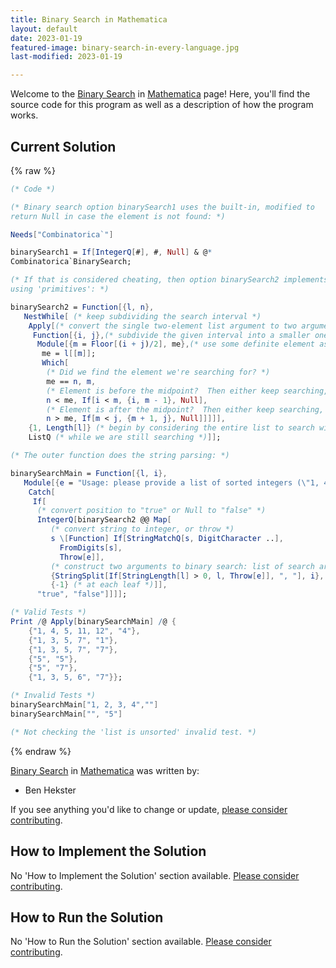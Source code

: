 ```yaml
---
title: Binary Search in Mathematica
layout: default
date: 2023-01-19
featured-image: binary-search-in-every-language.jpg
last-modified: 2023-01-19

---
```


Welcome to the [Binary Search](https://sampleprograms.io/projects/binary-search) in [Mathematica](https://sampleprograms.io/languages/mathematica) page! Here, you'll find the source code for this program as well as a description of how the program works.

## Current Solution

{% raw %}

```mathematica
(* Code *)

(* Binary search option binarySearch1 uses the built-in, modified to
return Null in case the element is not found: *)

Needs["Combinatorica`"]

binarySearch1 = If[IntegerQ[#], #, Null] & @*
Combinatorica`BinarySearch;

(* If that is considered cheating, then option binarySearch2 implements it
using 'primitives': *)

binarySearch2 = Function[{l, n},
   NestWhile[ (* keep subdividing the search interval *)
    Apply[(* convert the single two-element list argument to two arguments *)
     Function[{i, j},(* subdivide the given interval into a smaller one containing the item sought *)
      Module[{m = Floor[(i + j)/2], me},(* use some definite element as the midpoint to test *)
       me = l[[m]];
       Which[
        (* Did we find the element we're searching for? *)
        me == n, m,
        (* Element is before the midpoint?  Then either keep searching, or give up *)
        n < me, If[i < m, {i, m - 1}, Null],
        (* Element is after the midpoint?  Then either keep searching, or give up *)
        n > me, If[m < j, {m + 1, j}, Null]]]]],
    {1, Length[l]} (* begin by considering the entire list to search within *),
    ListQ (* while we are still searching *)]];

(* The outer function does the string parsing: *)

binarySearchMain = Function[{l, i},
   Module[{e = "Usage: please provide a list of sorted integers (\"1, 4, 5, 11, 12\") and the integer to find (\"11\")"},
    Catch[
     If[
      (* convert position to "true" or Null to "false" *)
      IntegerQ[binarySearch2 @@ Map[
         (* convert string to integer, or throw *)
         s \[Function] If[StringMatchQ[s, DigitCharacter ..],
           FromDigits[s],
           Throw[e]],
         (* construct two arguments to binary search: list of search array, item to search; as strings *)
         {StringSplit[If[StringLength[l] > 0, l, Throw[e]], ", "], i},
         {-1} (* at each leaf *)]],
      "true", "false"]]]];

(* Valid Tests *)
Print /@ Apply[binarySearchMain] /@ {
    {"1, 4, 5, 11, 12", "4"},
    {"1, 3, 5, 7", "1"},
    {"1, 3, 5, 7", "7"},
    {"5", "5"},
    {"5", "7"},
    {"1, 3, 5, 6", "7"}};

(* Invalid Tests *)
binarySearchMain["1, 2, 3, 4",""]
binarySearchMain["", "5"]

(* Not checking the 'list is unsorted' invalid test. *)
```

{% endraw %}

[Binary Search](https://sampleprograms.io/projects/binary-search) in [Mathematica](https://sampleprograms.io/languages/mathematica) was written by:

- Ben Hekster

If you see anything you'd like to change or update, [please consider contributing](https://github.com/TheRenegadeCoder/sample-programs).

## How to Implement the Solution

No 'How to Implement the Solution' section available. [Please consider contributing](https://github.com/TheRenegadeCoder/sample-programs-website).

## How to Run the Solution

No 'How to Run the Solution' section available. [Please consider contributing](https://github.com/TheRenegadeCoder/sample-programs-website).
